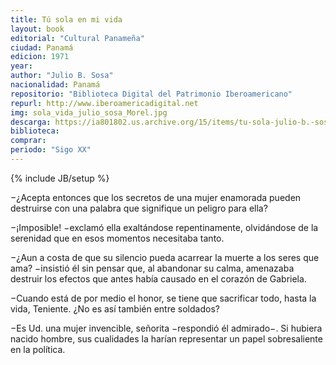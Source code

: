 ```yaml
---
title: Tú sola en mi vida
layout: book
editorial: "Cultural Panameña"
ciudad: Panamá
edicion: 1971
year:
author: "Julio B. Sosa"
nacionalidad: Panamá
repositorio: "Biblioteca Digital del Patrimonio Iberoamericano"
repurl: http://www.iberoamericadigital.net
img: sola_vida_julio_sosa_Morel.jpg
descarga: https://ia801802.us.archive.org/15/items/tu-sola-julio-b.-sosa/Tu%20sola%20-%20Julio%20B.%20Sosa.pdf
biblioteca: 
comprar: 
periodo: "Sigo XX"
---
```

{% include JB/setup %}

−¿Acepta entonces que los secretos de una mujer enamorada pueden destruirse con una palabra que signifique un peligro para ella? 
 
−¡Imposible! −exclamó ella exaltándose repentinamente, olvidándose de la serenidad que en esos momentos necesitaba tanto. 
 
−¿Aun a costa de que su silencio pueda acarrear la muerte a los seres que ama? −insistió él sin pensar que, al abandonar su calma, amenazaba destruir los efectos que antes había causado en el corazón de Gabriela. 
 
−Cuando está de por medio el honor, se tiene que sacrificar todo, hasta la vida, Teniente. ¿No es así también entre soldados? 
 
−Es Ud. una mujer invencible, señorita −respondió él admirado−. Si hubiera nacido hombre, sus cualidades la harían representar un papel sobresaliente en la política.
